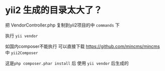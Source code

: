 yii2 生成的目录太大了？
===============
 

把 VendorController.php 复制到yii2项目的中 `commands` 下


执行 `yii vendor`


如国内composer不能执行 可以直接下载  https://github.com/mincms/mincms 中 `yii2Composer`

这是`php composer.phar install` 后 使用 `yii vendor` 后生成的 